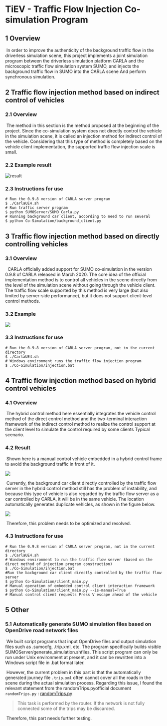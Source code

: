 # TiEV - Traffic Flow Injection Co-simulation Program

## 1 Overview

​ In order to improve the authenticity of the background traffic flow in the driverless simulation scene, this project implements a joint simulation program between the driverless simulation platform CARLA and the microscopic traffic flow simulation system SUMO, and injects the background traffic flow in SUMO into the CARLA scene And perform synchronous simulation.


## 2  Traffic flow injection method based on indirect control of vehicles

### 2.1 Overview

​	The method in this section is the method proposed at the beginning of the project. Since the co-simulation system does not directly control the vehicle in the simulation scene, it is called an injection method for indirect control of the vehicle. Considering that this type of method is completely based on the vehicle client implementation, the supported traffic flow injection scale is small.

### 2.2 Example result

![result](images/TiEV/CARLA_Automatic.gif)

### 2.3 Instructions for use

``` shell
# Run the 0.9.8 version of CARLA server program
$ ./CarlaUE4.sh
# Run traffic server program
$ python SUMOServer/SUMO_Carla.py 
# Running background car client, according to need to run several
$ python Co-Simulation/background_client.py 
```



## 3 Traffic flow injection method based on directly controlling vehicles

### 3.1 Overview

​	​ CARLA officially added support for SUMO co-simulation in the version 0.9.8 of CARLA released in March 2020. The core idea of ​​the official implementation method is to control all vehicles in the scene directly from the level of the simulation scene without going through the vehicle client. The traffic flow scale supported by this method is very large (but also limited by server-side performance), but it does not support client-level control methods.

### 3.2 Example

![](images/TiEV/Direct_Injection.gif)

### 3.3 Instructions for use

``` shell
# Run the 0.9.8 version of CARLA server program, not in the current directory
$ ./CarlaUE4.sh
# Windows environment runs the traffic flow injection program
$ ./Co-Simulation/injection.bat

```



## 4 Traffic flow injection method based on hybrid control vehicles

### 4.1 Overview

​ The hybrid control method here essentially integrates the vehicle control method of the direct control method and the two-terminal interaction framework of the indirect control method to realize the control support at the client level to simulate the control required by some clients Typical scenario.

### 4.2 Result

​	Shown here is a manual control vehicle embedded in a hybrid control frame to avoid the background traffic in front of it.

![](images/TiEV/Mixed_Injection.gif)

​	Currently, the background car client directly controlled by the traffic flow server in the hybrid control method still has the problem of instability, and because this type of vehicle is also regarded by the traffic flow server as a car controlled by CARLA, it will be in the same vehicle. The location automatically generates duplicate vehicles, as shown in the figure below.

![](images\TiEV\Hybrid_Coupling.png)

​ Therefore, this problem needs to be optimized and resolved.

### 4.3 Instructions for use

``` shell
# Run the 0.9.8 version of CARLA server program, not in the current directory
$ ./CarlaUE4.sh
# Windows environment to run the traffic flow server (based on the direct method of injection program construction)
$ ./Co-Simulation/injection.bat
#Run the background car client directly controlled by the traffic flow server
$ python Co-Simulation/client_main.py
# Manual operation of embedded control client interaction framework
$ python Co-Simulation/client_main.py --is-manual=True
# Manual control client requests Press V escape ahead of the vehicle
```



## 5 Other

### 5.1 Automatically generate SUMO simulation files based on OpenDrive road network files

​	We built script programs that input OpenDrive files and output simulation files such as .sumocfg, .trip.xml, etc. The program specifically builds visible SUMOServer/generate_simulation.shfiles. This script program can only be run under Unix environment at present, and it can be rewritten into a Windows script file in .bat format later.

​ However, the current problem in this part is that the automatically generated journey file `.trip.xml` often cannot cover all the roads in the scene during the actual simulation process. Regarding this issue, I found the relevant statement from the randomTrips.pyofficial document `randomTrips.py` : [randomTrips.py](https://sumo.dlr.de/docs/Tools/Trip.html)

> This task is performed by the router. If the network is not fully connected some of the trips may be discarded.

​ Therefore, this part needs further testing.
